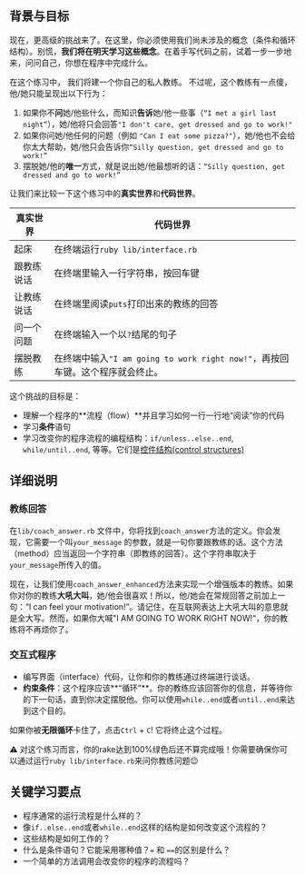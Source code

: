 ## 背景与目标

现在，更高级的挑战来了。在这里，你必须使用我们尚未涉及的概念（条件和循环结构）。别慌，**我们将在明天学习这些概念**。在着手写代码之前，试着一步一步地来，问问自己，你想在程序中完成什么。

在这个练习中， 我们将建一个你自己的私人教练。
不过呢，这个教练有一点傻，他/她只能呈现出以下行为：

1. 如果你不**问**她/他些什么，而知识**告诉**她/他一些事（`“I met a girl last night”`），她/他将只会回答`"I don't care, get dressed and go to work!"`
2. 如果你问她/他任何的问题（例如 `"Can I eat some pizza?"`），她/他也不会给你太大帮助，她/他只会告诉你`“Silly question, get dressed and go to work!”`
3. 摆脱她/他的**唯一**方式，就是说出她/他最想听的话：`“Silly question, get dressed and go to work!”`

让我们来比较一下这个练习中的**真实世界**和**代码世界**。

<table class="table">
  <thead>
    <tr>
      <th>真实世界</th>
      <th>代码世界</th>
    </tr>
  </thead>
  <tbody>
    <tr>
      <td>起床</td>
      <td>在终端运行<code>ruby lib/interface.rb</code></td>
    </tr>
    <tr>
      <td>跟教练说话</td>
      <td>在终端里输入一行字符串，按回车键</td>
    </tr>
    <tr>
      <td>让教练说话</td>
      <td>在终端里阅读<code>puts</code>打印出来的教练的回答</td>
    </tr>
    <tr>
      <td>问一个问题</td>
      <td>在终端输入一个以<code>?</code>结尾的句子</td>
    </tr>
    <tr>
      <td>摆脱教练</td>
      <td>在终端中输入<code>"I am going to work right now!"</code>，再按回车键。这个程序就会终止。</td>
    </tr>
  </tbody>
</table>

这个挑战的目标是：

- 理解一个程序的**流程（flow）**并且学习如何一行一行地“阅读”你的代码
- 学习**条件**语句
- 学习改变你的程序流程的编程结构：`if/unless..else..end`, `while/until..end`, 等等。它们是[控件结构(control structures)](https://zh.wikipedia.org/wiki/控制流程)

## 详细说明

### 教练回答

在`lib/coach_answer.rb` 文件中，你将找到`coach_answer`方法的定义。你会发现，它需要一个叫`your_message` 的参数，就是一句你要跟教练的话。这个方法（method）应当返回一个字符串（即教练的回答）。这个字符串取决于`your_message`所传入的值。

现在，让我们使用`coach_answer_enhanced`方法来实现一个增强版本的教练。如果你对你的教练**大吼大叫**，她/他会很喜欢！所以，他/她会在常规回答之前加上一句：“I can feel your motivation!”。请记住，在互联网表达上大吼大叫的意思就是全大写。然而，如果你大喊"I AM GOING TO WORK RIGHT NOW!“，你的教练将不再烦你了。

### 交互式程序

- 编写界面（interface）代码，让你和你的教练通过终端进行谈话。
- **约束条件**：这个程序应该**“循环”**。你的教练应该回答你的信息，并等待你的下一句话，直到你决定摆脱他。你可以使用`while..end`或者`until..end`来达到这个目的。

如果你被**无限循环**卡住了，点击`Ctrl` + `C`! 它将终止这个过程。

⚠️ 对这个练习而言，你的rake达到100%绿色后还不算完成哦！你需要确保你可以通过运行`ruby lib/interface.rb`来问你教练问题😉

## 关键学习要点

- 程序通常的运行流程是什么样的？
- 像`if..else..end`或者`while..end`这样的结构是如何改变这个流程的？
- 这些结构是如何工作的？
- 什么是条件语句？它能采用哪种值？`=` 和 `==`的区别是什么？
- 一个简单的方法调用会改变你的程序的流程吗？

